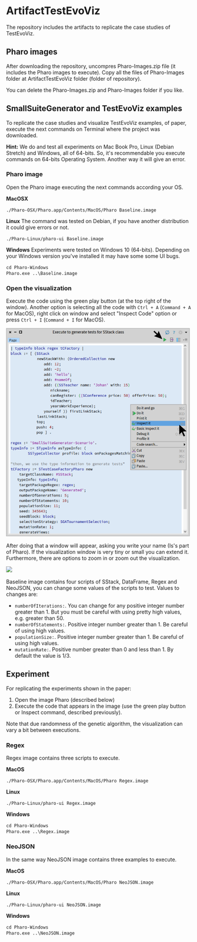 # ArtifactTestEvoViz

The repository includes the artifacts to replicate the case studies of TestEvoViz.

## Pharo images

After downloading the repository, uncompres Pharo-Images.zip file (it includes the Pharo images to execute). Copy all the files of Pharo-Images folder at ArtifactTestEvoViz folder (folder of repository).

You can delete the Pharo-Images.zip and Pharo-Images folder if you like.

## SmallSuiteGenerator and TestEvoViz examples

To replicate the case studies and visualize TestEvoViz examples, of paper, execute the next commands on Terminal where the project was downloaded.

**Hint:** We do and test all experiments on Mac Book Pro, Linux (Debian Stretch) and Windows, all of 64-bits. So, it's recommendable you execute commands on 64-bits Operating System. Another way it will give an error.

### Pharo image

Open the Pharo image executing the next commands according your OS.

**MacOSX**

```
./Pharo-OSX/Pharo.app/Contents/MacOS/Pharo Baseline.image
```

**Linux** The command was tested on Debian, if you have another distribution it could give errors or not.

```
./Pharo-Linux/pharo-ui Baseline.image
```

**Windows** Experiments were tested on Windows 10 (64-bits). Depending on your Windows version you've installed it may have some some UI bugs.

```
cd Pharo-Windows
Pharo.exe ..\Baseline.image
```

### Open the visualization

Execute the code using the green play button (at the top right of the window). Another option is selecting all the code with `Ctrl + A` (`Command + A` for MacOS), right click on window and select "Inspect Code" option or press `Ctrl + I` (`Command + I` for MacOS). 

<img src="images/RunOrInspect.png" width="500">

After doing that a window will appear, asking you write your name (Is's part of Pharo).
If the visualization window is very tiny or small you can extend it. Furthermore, there are options to zoom in or zoom out the visualization.

<img src="images/exampleStack.png" width="1000">

Baseline image contains four scripts of SStack, DataFrame, Regex and NeoJSON, you can change some values of the scripts to test. Values to changes are: 
 - `numberOfIterations:`. You can change for any positive integer number greater than 1. But you must be careful with using pretty high values, e.g. greater than 50.
 - `numberOfStatements:`. Positive integer number greater than 1. Be careful of using high values.
 - `populationSize:`. Positive integer number greater than 1. Be careful of using high values. 
 - `mutationRate:`. Positive number greater than 0 and less than 1. By default the value is 1/3.
 
 ## Experiment
 
 For replicating the experiments shown in the paper:
  1. Open the image Pharo (described below)
  2. Execute the code that appears in the image (use the green play button or Inspect command, described previously).

Note that due randomness of the genetic algorithm, the visualization can vary a bit between executions.

### Regex 

Regex image contains three scripts to execute.

**MacOS**
```
./Pharo-OSX/Pharo.app/Contents/MacOS/Pharo Regex.image
```
**Linux**
```
./Pharo-Linux/pharo-ui Regex.image
```
**Windows**
```
cd Pharo-Windows
Pharo.exe ..\Regex.image
```

### NeoJSON

In the same way NeoJSON image contains three examples to execute.

**MacOS**
```
./Pharo-OSX/Pharo.app/Contents/MacOS/Pharo NeoJSON.image
```
**Linux**
```
./Pharo-Linux/pharo-ui NeoJSON.image
```
**Windows**
```
cd Pharo-Windows
Pharo.exe ..\NeoJSON.image
```

